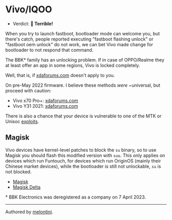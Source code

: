 # Vivo/IQOO

- Verdict: **🍅 Terrible!**

When you try to launch fastboot, bootloader mode can welcome you, but there's catch, people reported executing "fastboot flashing unlock" or "fastboot oem unlock" do not work, we can bet Vivo made change for bootloader to not respond that command.

The BBK* family has an unlocking problem. If in case of OPPO/Realme they at least offer an app in some regions, Vivo is locked completely.

Well, that is, if [xdaforums.com][BBK Fastboot] doesn't apply to you.

On pre-May 2022 firmware. I believe these methods *were* ~universal, but proceed with caution:

* Vivo x70 Pro+: [xdaforums.com][Vivo x70 Pro+]
* Vivo Y31 2021: [xdaforums.com][Vivo x70 Pro+]

There is also a chance that your device is vulnerable to one of the MTK or Unisoc [exploits](../../README.md#universal-soc-based-methods).

## Magisk
Vivo devices have kernel-level patches to block the `su` binary, so to use Magisk you should flash this modified version with `suu`. This only applies on devices which run Funtouch, for devices which run OriginOS (mainly their Chinese market devices), while the bootloader is still not unlockable, `su` is not blocked.
- [Magisk][patched-magisk]
- [Magisk Delta][patched-magisk-delta]

\* BBK Electronics was deregistered as a company on 7 April 2023.

***
Authored by [melontini](https://github.com/melontini).

[BBK Fastboot]:https://xdaforums.com/t/how-to-unlock-bootloader-of-vivo-phones.3686690/
[Vivo x70 Pro+]:https://xdaforums.com/t/vivo-x70-pro-bootloader-unlock-how-to-guide.4444989/
[Vivo Y31 2021]:https://xdaforums.com/t/unlocking-bootloader-rebooting-in-edl-without-testpoint-vivo-y31-2021.4440801/
[patched-magisk]:https://github.com/4accccc/vivo-Magisk-suu/
[patched-magisk-delta]:https://github.com/4accccc/vivo-Magisk-Delta-suu
